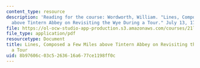 ```yaml
---
content_type: resource
description: 'Reading for the course: Wordworth, William. "Lines, Composed a Few Miles
  above Tintern Abbey on Revisiting the Wye During a Tour." July 13, 1798.'
file: https://ol-ocw-studio-app-production.s3.amazonaws.com/courses/21l-017-the-art-of-the-probable-literature-and-probability-spring-2008/8b97606c03c5263616a677ce1198ff0c_wordworth_tinte.pdf
file_type: application/pdf
resourcetype: Document
title: Lines, Composed a Few Miles above Tintern Abbey on Revisiting the Wye During
  a Tour
uid: 8b97606c-03c5-2636-16a6-77ce1198ff0c
---
```

